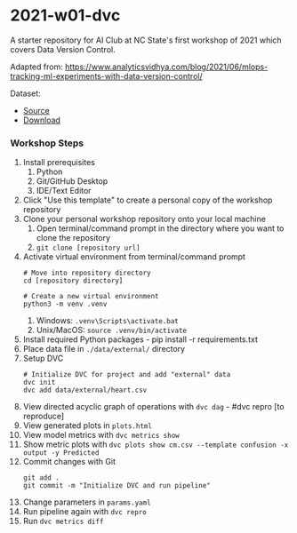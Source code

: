 # 2021-w01-dvc
A starter repository for AI Club at NC State's first workshop of 2021 which covers Data Version Control.

Adapted from:
https://www.analyticsvidhya.com/blog/2021/06/mlops-tracking-ml-experiments-with-data-version-control/

Dataset:
- [Source](https://www.kaggle.com/rashikrahmanpritom/heart-attack-analysis-prediction-dataset)
- [Download](https://drive.google.com/file/d/1eM8eCMP1JszNX24Kewx7xG8pAjEj4fV7/view?usp=sharing)

### Workshop Steps
1. Install prerequisites
   1. Python
   2. Git/GitHub Desktop
   3. IDE/Text Editor
2. Click "Use this template" to create a personal copy of the workshop repository
3. Clone your personal workshop repository onto your local machine
   1. Open terminal/command prompt in the directory where you want to clone the repository
   2. `git clone [repository url]`
4. Activate virtual environment from terminal/command prompt
   ```
   # Move into repository directory
   cd [repository directory]
   
   # Create a new virtual environment
   python3 -m venv .venv
   ```
   1. Windows: `.venv\Scripts\activate.bat`
   2. Unix/MacOS: `source .venv/bin/activate`
5. Install required Python packages - pip install -r requirements.txt
6. Place data file in `./data/external/` directory
7. Setup DVC
   ```
   # Initialize DVC for project and add "external" data
   dvc init
   dvc add data/external/heart.csv
   ```
8. View directed acyclic graph of operations with `dvc dag` - #dvc repro [to reproduce]
9. View generated plots in `plots.html`
10. View model metrics with `dvc metrics show`
11. Show metric plots with `dvc plots show cm.csv --template confusion -x output -y Predicted`
12. Commit changes with Git
    ```
    git add .
    git commit -m "Initialize DVC and run pipeline"
    ```
13. Change parameters in `params.yaml`
15. Run pipeline again with `dvc repro`
16. Run `dvc metrics diff`
